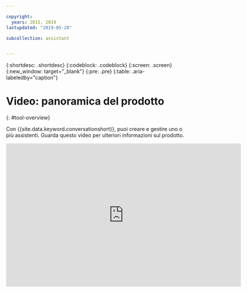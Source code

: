 ```yaml
---

copyright:
  years: 2015, 2019
lastupdated: "2019-05-28"

subcollection: assistant


---
```


{:shortdesc: .shortdesc}
{:codeblock: .codeblock}
{:screen: .screen}
{:new_window: target="_blank"}
{:pre: .pre}
{:table: .aria-labeledby="caption"}

# Video: panoramica del prodotto
{: #tool-overview}

Con {{site.data.keyword.conversationshort}}, puoi creare e gestire uno o più assistenti. Guarda questo video per ulteriori informazioni sul prodotto.

<p>
  <div class="embed-responsive embed-responsive-16by9">
    <iframe class="embed-responsive-item" id="youtubeplayer" title="Panoramica del prodotto Watson Assistant" type="text/html" width="640" height="390" src="https://www.youtube.com/embed/h-u-5f8fZtc?rel=0" frameborder="0" webkitallowfullscreen mozallowfullscreen allowfullscreen> </iframe>
  </div>
</p>
